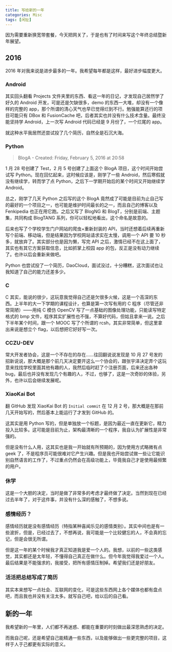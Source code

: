 ```yaml
---
title: 写给新的一年
categories: Misc
tags: [闲扯]
---
```


因为需要重新换宽带套餐，今天把网关了，于是也有了时间来写这个年终总结暨新年展望。

## 2016

2016 年对我来说是进步最多的一年。我希望每年都是这样，最好进步幅度更大。

### Android

其实回头翻看 Projects 文件夹里的东西、看这一年的日记，才发现自己居然学了好久的 Android 开发，可是还是欠缺很多，demo 的东西一大堆，却没有一个像样的完整的 app，那个所谓的清心天气也早已觉得烂到不行。勉强能算还行的项目可能只有 DBox 和 FusionCache 吧，后者其实也并没有什么技术含量。最终没能坚持学 Android，上一次写 Android 代码已经是 9 月份了，一个烂尾的 app。

就这种水平我居然还尝试投了几个简历，自然全是石沉大海。

### Python

> BlogA - Created: Friday, February 5, 2016 at 20:58

1 月 28 号创建了 Test，2 月 5 号创建了上面这个 BlogA 项目，这个时间开始尝试写 Python。现在回忆起来，这时候应该是，刚学了一些 Android，然后寒假就没有继续学，转而学了点 Python，之后下一学期开始后的某个时间又开始继续学 Android。

总之，刚学了几天 Python 之后写的这个 BlogA 竟然成了可能是目前为止自己写的最好的一个项目之一，也可能是维护时间最长的之一，而且自己的博客以及 Fenkipedia 也正在用它跑。之后又写了 BlogNG 和 BlogT，分别是前端、主题集，共同构成 BlogTANG 系列，你可以轻松地看出，这个命名是故意的。

后来也写了个学校学生门户网站的爬虫+重新封装的 API，当时还想着后续再重新写个前端、移动端，但是结果因为学校网站请求实在太慢，调用一个 API 要 10 秒多，就放弃了。其实部分也是因为懒，写完 API 之后，激情已经不在这上面了，其实也有其它方案获取信息，比如抓掌上校园 app 的包，反正是没有动力继续了。也许以后会重新来做吧。

Python 也尝试投了一个简历，DaoCloud，面试没过，十分糟糕，这次面试也让我知道了自己的能力还差多少。

<!-- more -->

### C

C 其实，能说的很少，这玩意我觉得自己还是欠很多火候，这是一个高深的东西。上半年的大一下学期的课程设计，也算是第一次写有用的 C 程序（尽管还非常简陋）——用纯 C 模仿 OpenCV 写了一点基础的图像处理功能，只能读写特定格式的 bmp 文件，程序其实扩展性也不强，不算好代码，但姑且拿来一说。之后下半年某个时间，跟一个 MOOC 写了个所谓的 rcsh，其实非常简单，但这里拿出来说是想立个 flag，以后想把它好好写一次。

### CCZU-DEV

常大开发者协会，这是一个不存在的存在……往回翻说说发现是 10 月 27 号发的招新说说，那大概是那个前几天决定要开这么一个协会的，跟张宇泽决定弄个这玩意来找找学校里面其他有趣的人，我然后临时赶了个注册页面，后来还出各种 bug，最后也并没有发现几个有趣的人，不过，也够了，这是一次奇妙的体验，另外，也许以后会继续发展呢。

### XiaoKai Bot

翻 GitHub 发现 XiaoKai Bot 的 `Initial commit` 在 12 月 2 号，那大概是在那前几天开始写的，然后基本上能运行了才发到 GitHub 的。

这其实是用 Python 写的，但是单独放一个标题，是因为最近一直在更新它，精力投入比较多。这可能是目前为止，架构最清晰的一个程序，我自认为扩展性是非常强的。

但是没有什么人用，这其实也是我一开始就有所预期的，因为使用方式略微有点 geek 了，不是程序员可能很难对它产生兴趣。但是我也开始尝试做一些让它能识别自然语言的工作了，不过重点仍然会在高级功能上，毕竟我自己才是使用最频繁的用户。

### 休学

这是一个大胆的决定，当时是做了非常多的考虑才最终做了决定。当然到现在已经过去半年了，对于这件事，并没有什么深的感触了，不想多说。

### 感情经历？

感情经历就是没有感情经历（特指某种喜闻乐见的感情类别）。其实中间也是有一些波折，但是，已经过去了，不想再说，我可能是一个比较健忘的人，不会真的忘记，但是会很无所谓。

但是这一年的某个时候我才真正知道我是爱一个人的。我想，以前的一些这类感觉，其实都还是太年轻，不懂得自己真正在做什么。但今年我觉得我爱过一个人。最后结果是不能强求的，我接受，把所有感情压制掉。希望我们还是好朋友。

### 活活把总结写成了简历

其实本来想写一点社会、互联网的变化，可是这些东西网上各个媒体也都有盘点吧，而且我也并没有关注太多。就写自己吧，给以后的自己看。

## 新的一年

我希望新的一年里，人们都不再迷惑、都能在重要的时刻做出最深思熟虑的决定。

而我自己呢，还是希望自己能精通一些东西，以及能够做出一些更完整的项目，这样于人于己都更有实际的意义。
